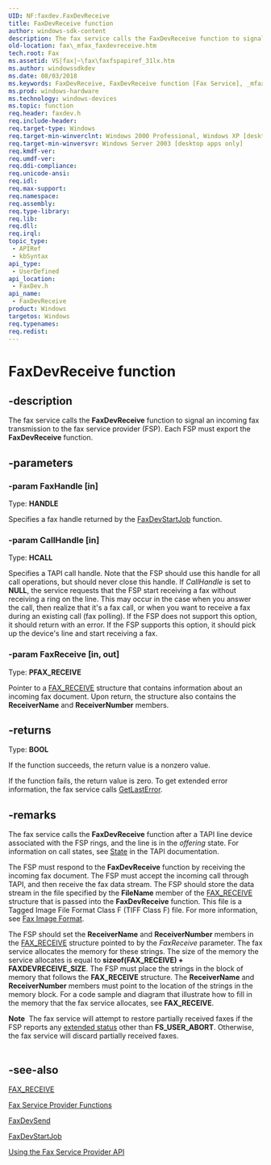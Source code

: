 ```yaml
---
UID: NF:faxdev.FaxDevReceive
title: FaxDevReceive function
author: windows-sdk-content
description: The fax service calls the FaxDevReceive function to signal an incoming fax transmission to the fax service provider (FSP). Each FSP must export the FaxDevReceive function.
old-location: fax\_mfax_faxdevreceive.htm
tech.root: Fax
ms.assetid: VS|fax|~\fax\faxfspapiref_31lx.htm
ms.author: windowssdkdev
ms.date: 08/03/2018
ms.keywords: FaxDevReceive, FaxDevReceive function [Fax Service], _mfax_faxdevreceive, fax._mfax_faxdevreceive, faxdev/FaxDevReceive
ms.prod: windows-hardware
ms.technology: windows-devices
ms.topic: function
req.header: faxdev.h
req.include-header: 
req.target-type: Windows
req.target-min-winverclnt: Windows 2000 Professional, Windows XP [desktop apps only]
req.target-min-winversvr: Windows Server 2003 [desktop apps only]
req.kmdf-ver: 
req.umdf-ver: 
req.ddi-compliance: 
req.unicode-ansi: 
req.idl: 
req.max-support: 
req.namespace: 
req.assembly: 
req.type-library: 
req.lib: 
req.dll: 
req.irql: 
topic_type:
 - APIRef
 - kbSyntax
api_type:
 - UserDefined
api_location:
 - FaxDev.h
api_name:
 - FaxDevReceive
product: Windows
targetos: Windows
req.typenames: 
req.redist: 
---
```


# FaxDevReceive function


## -description


The fax service calls the <b>FaxDevReceive</b> function to signal an incoming fax transmission to the fax service provider (FSP). Each FSP must export the <b>FaxDevReceive</b> function.


## -parameters




### -param FaxHandle [in]

Type: <b>HANDLE</b>

Specifies a fax handle returned by the <a href="https://msdn.microsoft.com/40f647ba-05ed-453a-8eea-729b2f59ac05">FaxDevStartJob</a> function.


### -param CallHandle [in]

Type: <b>HCALL</b>

Specifies a TAPI call handle. Note that the FSP should use this handle for all call operations, but should never close this handle. If <i>CallHandle</i> is set to <b>NULL</b>, the service requests that the FSP start receiving a fax without receiving a ring on the line. This may occur in the case when you answer the call, then realize that it's a fax call, or when you want to receive a fax during an existing call (fax polling). If the FSP does not support this option, it should return with an error. If the FSP supports this option, it should pick up the device's line and start receiving a fax.


### -param FaxReceive [in, out]

Type: <b>PFAX_RECEIVE</b>

Pointer to a <a href="https://msdn.microsoft.com/c4b14c17-13bc-4248-b51b-dca9c828bd50">FAX_RECEIVE</a> structure that contains information about an incoming fax document. Upon return, the structure also contains the <b>ReceiverName</b> and <b>ReceiverNumber</b> members.


## -returns



Type: <b>BOOL</b>

If the function succeeds, the return value is a nonzero value.

If the function fails, the return value is zero. To get extended error information, the fax service calls <a href="https://msdn.microsoft.com/d852e148-985c-416f-a5a7-27b6914b45d4">GetLastError</a>.




## -remarks



The fax service calls the <b>FaxDevReceive</b> function after a TAPI line device associated with the FSP rings, and the line is in the <i>offering</i> state. For information on call states, see <a href="https://msdn.microsoft.com/a6a49b77-4e9b-4f23-bfe6-26f26549b18f">State</a> in the TAPI documentation.

The FSP must respond to the <b>FaxDevReceive</b> function by receiving the incoming fax document. The FSP must accept the incoming call through TAPI, and then receive the fax data stream. The FSP should store the data stream in the file specified by the <b>FileName</b> member of the <a href="https://msdn.microsoft.com/c4b14c17-13bc-4248-b51b-dca9c828bd50">FAX_RECEIVE</a> structure that is passed into the <b>FaxDevReceive</b> function. This file is a Tagged Image File Format Class F (TIFF Class F) file. For more information, see <a href="https://msdn.microsoft.com/d7840c10-6059-40ed-9040-50eefefc7349">Fax Image Format</a>. 

The FSP should set the <b>ReceiverName</b> and <b>ReceiverNumber</b> members in the <a href="https://msdn.microsoft.com/c4b14c17-13bc-4248-b51b-dca9c828bd50">FAX_RECEIVE</a> structure pointed to by the <i>FaxReceive</i> parameter. The fax service allocates the memory for these strings. The size of the memory the service allocates is equal to <b>sizeof(FAX_RECEIVE) + FAXDEVRECEIVE_SIZE</b>. The FSP must place the strings in the block of memory that follows the <b>FAX_RECEIVE</b> structure. The <b>ReceiverName</b> and <b>ReceiverNumber</b> members must point to the location of the strings in the memory block. For a code sample and diagram that illustrate how to fill in the memory that the fax service allocates, see <b>FAX_RECEIVE</b>.

<div class="alert"><b>Note</b>  The fax service will attempt to restore partially received faxes if the FSP reports any <a href="https://msdn.microsoft.com/b5d024c2-36f9-4f70-abab-3824f3612089">extended status</a> other than <b>FS_USER_ABORT</b>. Otherwise, the fax service will discard partially received faxes.</div>
<div> </div>



## -see-also




<a href="https://msdn.microsoft.com/c4b14c17-13bc-4248-b51b-dca9c828bd50">FAX_RECEIVE</a>



<a href="https://msdn.microsoft.com/402583fd-aef8-4197-a41e-870825c58351">Fax Service Provider Functions</a>



<a href="https://msdn.microsoft.com/9ec25812-658f-4d64-85c4-8ab66be5d93e">FaxDevSend</a>



<a href="https://msdn.microsoft.com/40f647ba-05ed-453a-8eea-729b2f59ac05">FaxDevStartJob</a>



<a href="https://msdn.microsoft.com/a8788e8a-e97c-4082-8e89-b6f4a7568d3a">Using the Fax Service Provider API</a>
 

 

